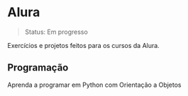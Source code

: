<h1>Alura</h1>

> Status: Em progresso

Exercícios e projetos feitos para os cursos da Alura.

<h2>Programação</h2>
Aprenda a programar em Python com Orientação a Objetos
